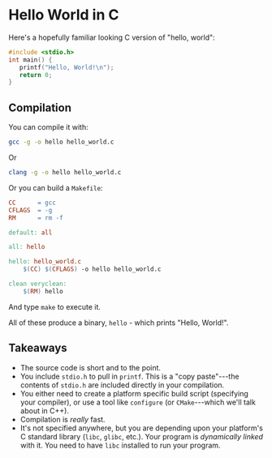 # Hello World in C

Here's a hopefully familiar looking C version of "hello, world":

```c
#include <stdio.h>
int main() {
   printf("Hello, World!\n");
   return 0;
}
```

## Compilation

You can compile it with:

```bash
gcc -g -o hello hello_world.c
```

Or

```bash
clang -g -o hello hello_world.c
```

Or you can build a `Makefile`:

```makefile
CC      = gcc
CFLAGS  = -g
RM      = rm -f

default: all

all: hello

hello: hello_world.c
	$(CC) $(CFLAGS) -o hello hello_world.c

clean veryclean:
	$(RM) hello
```

And type `make` to execute it.

All of these produce a binary, `hello` - which prints "Hello, World!".

## Takeaways

* The source code is short and to the point.
* You include `stdio.h` to pull in `printf`. This is a "copy paste"---the contents of `stdio.h` are included directly in your compilation.
* You either need to create a platform specific build script (specifying your compiler), or use a tool like `configure` (or `CMake`---which we'll talk about in C++).
* Compilation is *really* fast.
* It's not specified anywhere, but you are depending upon your platform's C standard library (`libc`, `glibc`, etc.). Your program is *dynamically linked* with it. You need to have `libc` installed to run your program.
